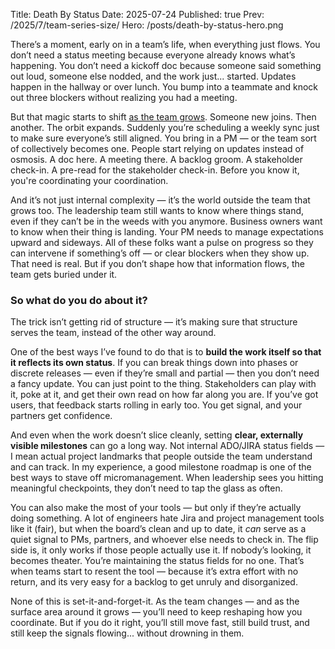 Title: Death By Status
Date: 2025-07-24
Published: true
Prev: /2025/7/team-series-size/
Hero: /posts/death-by-status-hero.png

There’s a moment, early on in a team’s life, when everything just flows. You don’t need a status meeting because everyone already knows what’s happening. You don’t need a kickoff doc because someone said something out loud, someone else nodded, and the work just... started. Updates happen in the hallway or over lunch. You bump into a teammate and knock out three blockers without realizing you had a meeting.

But that magic starts to shift [as the team grows](/2025/7/team-series-size/). Someone new joins. Then another. The orbit expands. Suddenly you’re scheduling a weekly sync just to make sure everyone’s still aligned. You bring in a PM — or the team sort of collectively becomes one. People start relying on updates instead of osmosis. A doc here. A meeting there. A backlog groom. A stakeholder check-in. A pre-read for the stakeholder check-in. Before you know it, you're coordinating your coordination.

And it’s not just internal complexity — it’s the world outside the team that grows too. The leadership team still wants to know where things stand, even if they can’t be in the weeds with you anymore. Business owners want to know when their thing is landing. Your PM needs to manage expectations upward and sideways. All of these folks want a pulse on progress so they can intervene if something’s off — or clear blockers when they show up. That need is real. But if you don’t shape how that information flows, the team gets buried under it.

### So what do you do about it?

The trick isn’t getting rid of structure — it’s making sure that structure serves the team, instead of the other way around.

One of the best ways I’ve found to do that is to **build the work itself so that it reflects its own status**. If you can break things down into phases or discrete releases — even if they’re small and partial — then you don’t need a fancy update. You can just point to the thing. Stakeholders can play with it, poke at it, and get their own read on how far along you are. If you’ve got users, that feedback starts rolling in early too. You get signal, and your partners get confidence.

And even when the work doesn’t slice cleanly, setting **clear, externally visible milestones** can go a long way. Not internal ADO/JIRA status fields — I mean actual project landmarks that people outside the team understand and can track. In my experience, a good milestone roadmap is one of the best ways to stave off micromanagement. When leadership sees you hitting meaningful checkpoints, they don’t need to tap the glass as often.

You can also make the most of your tools — but only if they’re actually doing something. A lot of engineers hate Jira and project management tools like it (fair), but when the board’s clean and up to date, it *can* serve as a quiet signal to PMs, partners, and whoever else needs to check in. The flip side is, it only works if those people actually use it. If nobody’s looking, it becomes theater. You’re maintaining the status fields for no one. That’s when teams start to resent the tool — because it’s extra effort with no return, and its very easy for a backlog to get unruly and disorganized.

None of this is set-it-and-forget-it. As the team changes — and as the surface area around it grows — you’ll need to keep reshaping how you coordinate. But if you do it right, you’ll still move fast, still build trust, and still keep the signals flowing... without drowning in them.